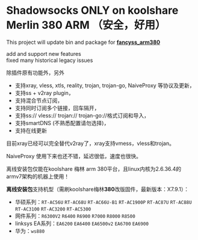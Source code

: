 # Shadowsocks ONLY on koolshare Merlin 380 ARM （安全，好用）
This project will update bin and package for [**fancyss_arm380**](https://github.com/hq450/fancyss_history_package/tree/master/legacy/fancyss_arm380)    

add and support new features  
fixed many historical legacy issues  

除插件原有功能外，另外

* 支持xray, vless, xtls, reality, trojan, trojan-go, NaiveProxy 等协议及更新，
* 支持ss + v2ray plugin，
* 支持混合节点订阅，
* 支持同时订阅多个链接，回车隔开，
* 支持ss:// vless:// trojan:// trojan-go://格式订阅和导入，
* 支持smartDNS (不熟悉配置请勿选择)，
* 支持在线更新

目前xray已经可以完全替代v2ray了，xray支持vmess，vless和trojan。

NaiveProxy 使用下来也还不错，延迟很低，速度也很快。

离线安装包仅能在koolshare 梅林 arm 380平台，且linux内核为2.6.36.4的armv7架构的机器上使用！

**离线安装包**支持机型（需刷koolshare梅林**380**改版固件，最新版本：X7.9.1）：

* 华硕系列：`RT-AC56U` `RT-AC68U` `RT-AC66U-B1` `RT-AC1900P` `RT-AC87U` `RT-AC88U` `RT-AC3100` `RT-AC3200` `RT-AC5300`
* 网件系列：`R6300V2` `R6400` `R6900` `R7000` `R8000` `R8500`
* linksys EA系列：`EA6200` `EA6400` `EA6500v2` `EA6700` `EA6900`
* 华为：`ws880`

